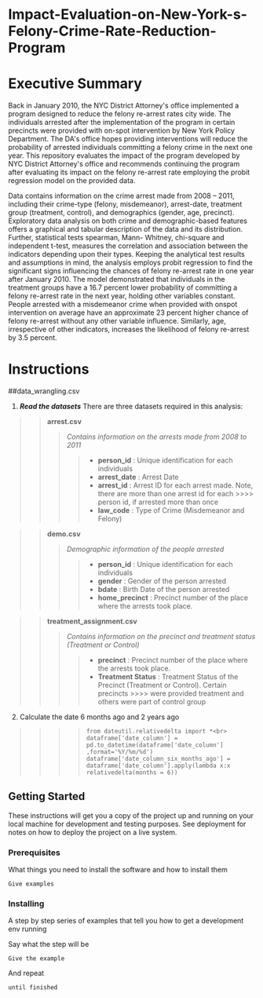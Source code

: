# Impact-Evaluation-on-New-York-s-Felony-Crime-Rate-Reduction-Program

# **Executive Summary**
Back in January 2010, the NYC District Attorney's office implemented a program designed to reduce the felony re-arrest rates city wide. The individuals arrested after the implementation of the program in certain precincts were provided with on-spot intervention by New York Policy Department. The DA's office hopes providing interventions will reduce the probability of arrested individuals committing a felony crime in the next one year. This repository evaluates the impact of the program developed by NYC District Attorney's office and recommends continuing the program after evaluating its impact on the felony re-arrest rate employing the probit regression model on the provided data.

Data contains information on the crime arrest made from 2008 – 2011, including their crime-type (felony, misdemeanor), arrest-date, treatment group (treatment, control), and demographics (gender, age, precinct). Exploratory data analysis on both crime and demographic-based features offers a graphical and tabular description of the data and its distribution. Further, statistical tests spearman, Mann- Whitney, chi-square and independent t-test, measures the correlation and association between the indicators depending upon their types. Keeping the analytical test results and assumptions in mind, the analysis employs probit regression to find the significant signs influencing the chances of felony re-arrest rate in one year after January 2010. The model demonstrated that individuals in the treatment groups have a 16.7 percent lower probability of committing a felony re-arrest rate in the next year, holding other variables constant. People arrested with a misdemeanor crime when provided with onspot intervention on average have an approximate 23 percent higher chance of felony re-arrest without any other variable influence. Similarly, age, irrespective of other indicators, increases the likelihood of felony re-arrest by 3.5 percent.

# **Instructions**
##data_wrangling.csv
1. ***Read the datasets***
There are three datasets required in this analysis:
>> **arrest.csv**
>>> *Contains information on the arrests made from 2008 to 2011*
>>>> - **person_id** : Unique identification for each individuals
>>>> - **arrest_date** : Arrest Date
>>>> - **arrest_id** : Arrest ID for each arrest made. Note, there are more than one arrest id for each    >>>>                   person id, if arrested more than once
>>>> - **law_code** : Type of Crime (Misdemeanor and Felony)

>> **demo.csv**
>>> *Demographic information of the people arrested*
>>>> - **person_id** : Unique identification for each individuals
>>>> - **gender** : Gender of the person arrested
>>>> - **bdate** : Birth Date of the person arrested
>>>> - **home_precinct** : Precinct number of the place where the arrests took place.

>> **treatment_assignment.csv**
>>> *Contains information on the precinct and treatment status (Treatment or Control)*
>>>> - **precinct** : Precinct number of the place where the arrests took place.
>>>> - **Treatment Status** : Treatment Status of the Precinct (Treatment or Control). Certain precincts >>>>                          were provided treatment and others were part of control group
2. Calculate the date 6 months ago and 2 years ago
>>>> `from dateutil.relativedelta import *<br>`
>>>> `dataframe['date_column'] = pd.to_datetime(dataframe['date_column'] ,format='%Y/%m/%d')`
>>>> `dataframe['date_column_six_months_ago'] = dataframe['date_column'].apply(lambda x:x relativedelta(months = 6))`
##


## Getting Started

These instructions will get you a copy of the project up and running on your local machine for development and testing purposes. See deployment for notes on how to deploy the project on a live system.

### Prerequisites

What things you need to install the software and how to install them

```
Give examples
```

### Installing

A step by step series of examples that tell you how to get a development env running

Say what the step will be

```
Give the example
```

And repeat

```
until finished
```
